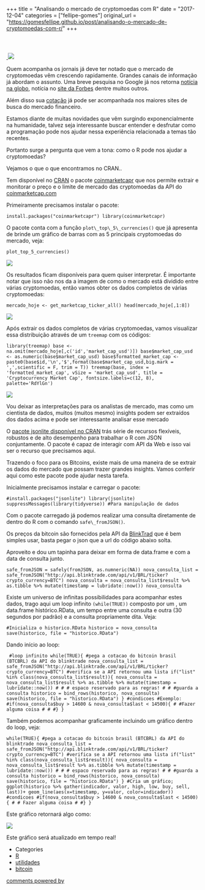 +++
title = "Analisando o mercado de cryptomoedas com R"
date = "2017-12-04"
categories = ["fellipe-gomes"]
original_url = "https://gomesfellipe.github.io/post/analisando-o-mercado-de-cryptomoedas-com-r/"
+++

<p id="main">
<article class="post">
<header>
</header>
<a href="https://gomesfellipe.github.io/post/analisando-o-mercado-de-cryptomoedas-com-r/" class="image featured">
<img src="https://gomesfellipe.github.io/img/2017/12/cryptomoedas-R.png" alt="">
</a>
<img src="https://gomesfellipe.github.io/img/2017-12-04-analisando-o-mercado-de-cryptomoedas-com-r/imagem1.png">

<p>
Quem acompanha os jornais já deve ter notado que o mercado de
cryptomoedas vêm crescendo rapidamente. Grandes canais de informação já
abordam o assunto. Uma breve pesquisa no Google já nos retorna
<a href="http://g1.globo.com/jornal-da-globo/noticia/2016/07/bitcoin-moeda-virtual-se-populariza-no-brasil-e-tem-valorizacao-recorde.html">notícia
na globo</a>, notícia no
<a href="http://forbes.uol.com.br/tag/bitcoin/">site da Forbes</a>
dentre muitos outros.
</p>
<p>
Além disso sua <a href="http://dolarhoje.com/bitcoin-hoje/">cotação</a>
já pode ser acompanhada nos maiores sites de busca do mercado
financeiro.
</p>
<p>
Estamos diante de muitas novidades que vêm surgindo exponencialmente na
humanidade, talvez seja interessante buscar entender e desfrutar como a
programação pode nos ajudar nessa experiência relacionada a temas tão
recentes.
</p>
<p>
Portanto surge a pergunta que vem a tona: como o R pode nos ajudar a
cryptomoedas?
</p>
<p>
Vejamos o que o que encontramos no CRAN..
</p>

<p>
Tem disponível no <a href="https://cran.r-project.org/">CRAN</a> o
pacote
<a href="https://cran.r-project.org/web/packages/coinmarketcapr/index.html">coinmarketcapr</a>
que nos permite extrair e monitorar o preço e o limite de mercado das
cryptomoedas da API do
<a href="https://coinmarketcap.com/">coinmarketcap.com</a>
</p>
<p>
Primeiramente precisamos instalar o pacote:
</p>
<pre class="r"><code>install.packages(&quot;coinmarketcapr&quot;) library(coinmarketcapr)</code></pre>
<p>
O pacote conta com a função <code>plot\_top\_5\_currencies()</code> que
já apresenta de brinde um gráfico de barras com as 5 principais
cryptomoedas do mercado, veja:
</p>
<pre class="r"><code>plot_top_5_currencies()</code></pre>
<img src="https://gomesfellipe.github.io/img/2017-12-04-analisando-o-mercado-de-cryptomoedas-com-r/foto1.png">

<p>
Os resultados ficam disponíveis para quem quiser interpretar. É
importante notar que isso não nos da a imagem de como o mercado está
dividido entre várias cryptomoedas, então vamos obter os dados completos
de várias cryptomoedas:
</p>
<pre class="r"><code>mercado_hoje &lt;- get_marketcap_ticker_all() head(mercado_hoje[,1:8])</code></pre>
<img src="https://gomesfellipe.github.io/img/2017-12-04-analisando-o-mercado-de-cryptomoedas-com-r/foto3.png">

<p>
Após extrair os dados completos de várias cryptomoedas, vamos visualizar
essa distribuição através de um <code>treemap</code> com os códigos:
</p>
<pre class="r"><code>library(treemap) base &lt;- na.omit(mercado_hoje[,c(&apos;id&apos;,&apos;market_cap_usd&apos;)]) base$market_cap_usd &lt;- as.numeric(base$market_cap_usd) base$formatted_market_cap &lt;- paste0(base$id,&apos;\n&apos;,&apos;$&apos;,format(base$market_cap_usd,big.mark = &apos;,&apos;,scientific = F, trim = T)) treemap(base, index = &apos;formatted_market_cap&apos;, vSize = &apos;market_cap_usd&apos;, title = &apos;Cryptocurrency Market Cap&apos;, fontsize.labels=c(12, 8), palette=&apos;RdYlGn&apos;)</code></pre>
<img src="https://gomesfellipe.github.io/img/2017-12-04-analisando-o-mercado-de-cryptomoedas-com-r/foto2.png">

<p>
Vou deixar as interpretações para os analistas de mercado, mas como um
cientista de dados, muitos (muitos mesmo) insights podem ser extraídos
dos dados acima e pode ser interessante analisar esse mercado
</p>

<p>
O
<a href="https://cran.r-project.org/web/packages/jsonlite/index.html">pacote
jsonlite disponível no CRAN</a> trás série de recursos flexíveis,
robustos e de alto desempenho para trabalhar o R com JSON conjuntamente.
O pacote é capaz de interagir com API da Web e isso vai ser o recurso
que precisamos aqui.
</p>
<p>
Trazendo o foco para os Bitcoins, existe mais de uma maneira de se
extrair os dados do mercado que possam trazer grandes insights. Vamos
conferir aqui como este pacote pode ajudar nesta tarefa.
</p>
<p>
Inicialmente precisamos instalar e carregar o pacote:
</p>
<pre class="r"><code>#install.packages(&quot;jsonlite&quot;) library(jsonlite) suppressMessages(library(tidyverse)) #Para manipula&#xE7;&#xE3;o de dados</code></pre>
<p>
Com o pacote carregado já podemos realizar uma consulta diretamente de
dentro do R com o comando <code>safe\_fromJSON()</code>.
</p>
<p>
Os preços da bitcoin são fornecidos pela API da
<a href="https://blinktrade.com/">BlinkTrad</a> que é bem simples usar,
basta pegar o json que a url do código abaixo solta.
</p>
<p>
Aproveito e dou um tapinha para deixar em forma de data.frame e com a
data de consulta junto.
</p>
<pre class="r"><code>safe_fromJSON = safely(fromJSON, as.numneric(NA)) nova_consulta_list = safe_fromJSON(&quot;http://api.blinktrade.com/api/v1/BRL/ticker?crypto_currency=BTC&quot;) nova_consulta = nova_consulta_list$result %&gt;% as.tibble %&gt;% mutate(timestamp = lubridate::now()) nova_consulta</code></pre>
<p>
Existe um universo de infinitas possibilidades para acompanhar estes
dados, trago aqui um loop infinito <code>(while(TRUE))</code> composto
por um , um data.frame histórico.RData, um tempo entre uma consulta e
outra (30 segundos por padrão) e a consulta propriamente dita. Veja:
</p>
<pre class="r"><code>#Inicializa o historico.RData historico = nova_consulta save(historico, file = &quot;historico.RData&quot;)</code></pre>
<p>
Dando início ao loop:
</p>
<pre class="r"><code> #loop infinito while(TRUE){ #pega a cotacao do bitcoin brasil (BTCBRL) da API do blinktrade nova_consulta_list = safe_fromJSON(&quot;http://api.blinktrade.com/api/v1/BRL/ticker?crypto_currency=BTC&quot;) #verifica se a API retornou uma lista if(&quot;list&quot; %in% class(nova_consulta_list$result)){ nova_consulta = nova_consulta_list$result %&gt;% as.tibble %&gt;% mutate(timestamp = lubridate::now()) # # # espaco reservado para as regras! # # #guarda a consulta historico = bind_rows(historico, nova_consulta) save(historico, file = &quot;historico.RData&quot;) } #condicoes #Exemplo: #if(nova_consulta$buy &gt; 14600 &amp; nova_consulta$last &lt; 14500){ # #Fazer alguma coisa # # #} }</code></pre>
<p>
Também podemos acompanhar graficamente incluindo um gráfico dentro do
loop, veja:
</p>
<pre class="r"><code>while(TRUE){ #pega a cotacao do bitcoin brasil (BTCBRL) da API do blinktrade nova_consulta_list = safe_fromJSON(&quot;http://api.blinktrade.com/api/v1/BRL/ticker?crypto_currency=BTC&quot;) #verifica se a API retornou uma lista if(&quot;list&quot; %in% class(nova_consulta_list$result)){ nova_consulta = nova_consulta_list$result %&gt;% as.tibble %&gt;% mutate(timestamp = lubridate::now()) # # # espaco reservado para as regras! # # #guarda a consulta historico = bind_rows(historico, nova_consulta) save(historico, file = &quot;historico.RData&quot;) } #Cria um gr&#xE1;fico; ggplot(historico %&gt;% gather(indicador, valor, high, low, buy, sell, last))+ geom_line(aes(x=timestamp, y=valor, color=indicador)) #condicoes #if(nova_consulta$buy &gt; 14600 &amp; nova_consulta$last &lt; 14500){ # # Fazer alguma coisa # #} }</code></pre>
<p>
Este gráfico retornará algo como:
</p>
<img src="https://gomesfellipe.github.io/img/2017-12-04-analisando-o-mercado-de-cryptomoedas-com-r/foto4.png">

<p>
Este gráfico será atualizado em tempo real!
</p>

<footer>
<ul class="stats">
<li>
Categories
</li>
<li>
<a href="https://gomesfellipe.github.io/categories/r">R</a>
</li>
<li>
<a href="https://gomesfellipe.github.io/categories/utilidades">utilidades</a>
</li>
<li>
<a href="https://gomesfellipe.github.io/categories/bitcoin">bitcoin</a>
</li>
</ul>
</footer>
</article>
<article class="post">
<a href="https://disqus.com/" class="dsq-brlink">comments powered by
</a>
</article>
</p>

